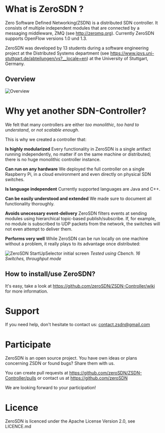 # What is ZeroSDN ?

Zero Software Defined Networking(ZSDN) is a distributed SDN controller. It consists of multiple independent modules that are connected by a messaging middleware, ZMQ (see http://zeromq.org). Currently ZeroSDN supports OpenFlow versions 1.0 und 1.3.

ZeroSDN was developed by 13 students during a software engineering project at the Distributed Systems department (see https://www.ipvs.uni-stuttgart.de/abteilungen/vs?__locale=en) at the University of Stuttgart, Germany.

## Overview

![Overview](http://alki.square7.de/zsdn/MessageBus_modules.png)

# Why yet another SDN-Controller?

We felt that many controllers are either _too monolithic_, _too hard to understand_, or _not scalable enough_. 

This is why we created a controller that:

**Is highly modularized**
Every functionality in ZeroSDN is a single artifact running independently, no matter if on the same machine or distributed; there is no huge monolithic controller instance.

**Can run on any hardware**
We deployed the full controller on a single Raspberry Pi, in a cloud environment and even directly on physical SDN switches.

**Is language independent**
Currently supported languages are Java and C++.

**Can be easily understood and extended**
We made sure to document all functionality thoroughly.

**Avoids unecessary event-delivery**
ZeroSDN filters events at sending modules using hierarchical topic-based publish/subscribe. 
If, for example, no module is subscribed to UDP packets from the network, the switches will not even attempt to deliver them.

**Performs very well**
While ZeroSDN can be run locally on one machine without a problem, it really plays to its advantage once distributed:

![ZeroSDN StartUpSelector initial screen](http://alki.square7.de/zsdn/throughput_4_node.png)
_Tested using Cbench. 16 Switches, throughput mode_

## How to install/use ZeroSDN?

It's easy, take a look at https://github.com/zeroSDN/ZSDN-Controller/wiki for more information.

# Support

If you need help, don't hesitate to contact us:
contact.zsdn@gmail.com

# Participate

ZeroSDN is an open source project. You have own ideas or plans concerning ZSDN or found bugs? Share them with us.

You can create pull requests at https://github.com/zeroSDN/ZSDN-Controller/pulls or contact us at https://github.com/zeroSDN

We are looking forward to your participation!

# Licence

ZeroSDN is licenced under the Apache License Version 2.0, see LICENCE.md

